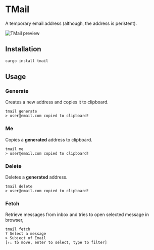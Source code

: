# TMail
A temporary email address (although, the address is peristent).

![TMail preview](https://github.com/user-attachments/assets/61d9e1e0-a9cd-4c71-80fd-eb758f838c65)

## Installation
```bash
cargo install tmail
```

## Usage
### Generate
Creates a new address and copies it to clipboard.
```
tmail generate
> user@email.com copied to clipboard!
```

### Me
Copies a **generated** address to clipboard.
```
tmail me
> user@email.com copied to clipboard!
```

### Delete
Deletes a **generated** address.
```
tmail delete
> user@email.com copied to clipboard!
```

### Fetch
Retrieve messages from inbox and tries to open selected message in browser,
```
tmail fetch
? Select a message
> Subject of Email
[↑↓ to move, enter to select, type to filter]
```
